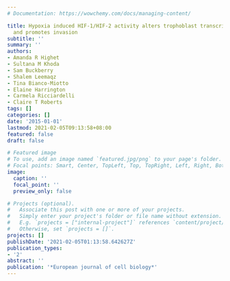 ```yaml
---
# Documentation: https://wowchemy.com/docs/managing-content/

title: Hypoxia induced HIF-1/HIF-2 activity alters trophoblast transcriptional regulation
  and promotes invasion
subtitle: ''
summary: ''
authors:
- Amanda R Highet
- Sultana M Khoda
- Sam Buckberry
- Shalem Leemaqz
- Tina Bianco-Miotto
- Elaine Harrington
- Carmela Ricciardelli
- Claire T Roberts
tags: []
categories: []
date: '2015-01-01'
lastmod: 2021-02-05T09:13:58+08:00
featured: false
draft: false

# Featured image
# To use, add an image named `featured.jpg/png` to your page's folder.
# Focal points: Smart, Center, TopLeft, Top, TopRight, Left, Right, BottomLeft, Bottom, BottomRight.
image:
  caption: ''
  focal_point: ''
  preview_only: false

# Projects (optional).
#   Associate this post with one or more of your projects.
#   Simply enter your project's folder or file name without extension.
#   E.g. `projects = ["internal-project"]` references `content/project/deep-learning/index.md`.
#   Otherwise, set `projects = []`.
projects: []
publishDate: '2021-02-05T01:13:58.642627Z'
publication_types:
- '2'
abstract: ''
publication: '*European journal of cell biology*'
---
```

